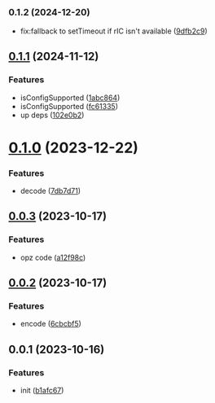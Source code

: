## <small>0.1.2 (2024-12-20)</small>

* fix:fallback to setTimeout if rIC isn't available ([9dfb2c9](https://github.com/qq15725/modern-mp4/commit/9dfb2c9))



## [0.1.1](https://github.com/qq15725/modern-mp4/compare/v0.1.0...v0.1.1) (2024-11-12)


### Features

* isConfigSupported ([1abc864](https://github.com/qq15725/modern-mp4/commit/1abc8641ed3a49941cfa99926d30eec08db0630e))
* isConfigSupported ([fc61335](https://github.com/qq15725/modern-mp4/commit/fc613353bdfd24aedbd0be892b9fceb0cc263b03))
* up deps ([102e0b2](https://github.com/qq15725/modern-mp4/commit/102e0b2afc3298563d70f12d894a0a8b2ddb5c6c))



# [0.1.0](https://github.com/qq15725/modern-mp4/compare/v0.0.3...v0.1.0) (2023-12-22)


### Features

* decode ([7db7d71](https://github.com/qq15725/modern-mp4/commit/7db7d71239167436955214e702c7c884436a3909))



## [0.0.3](https://github.com/qq15725/modern-mp4/compare/v0.0.2...v0.0.3) (2023-10-17)


### Features

* opz code ([a12f98c](https://github.com/qq15725/modern-mp4/commit/a12f98c7e4f2b5a2175db7a34b2e80cb7964d631))



## [0.0.2](https://github.com/qq15725/modern-mp4/compare/v0.0.1...v0.0.2) (2023-10-17)


### Features

* encode ([6cbcbf5](https://github.com/qq15725/modern-mp4/commit/6cbcbf58bd158166b2b5f35cd9c13bc26c13f219))



## 0.0.1 (2023-10-16)


### Features

* init ([b1afc67](https://github.com/qq15725/modern-mp4/commit/b1afc67aed027f42393093c1ae1b4d2039141fbe))



